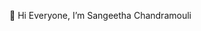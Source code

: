 👋 Hi Everyone, I’m Sangeetha Chandramouli

<!---
sangeec/sangeec is a ✨ special ✨ repository because its `README.md` (this file) appears on your GitHub profile.
You can click the Preview link to take a look at your changes.
--->
